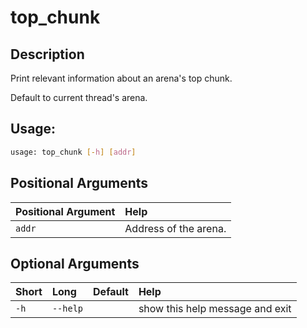 



# top_chunk

## Description


Print relevant information about an arena's top chunk.

Default to current thread's arena.
## Usage:


```bash
usage: top_chunk [-h] [addr]

```
## Positional Arguments

|Positional Argument|Help|
| :--- | :--- |
|`addr`|Address of the arena.|

## Optional Arguments

|Short|Long|Default|Help|
| :--- | :--- | :--- | :--- |
|`-h`|`--help`||show this help message and exit|
